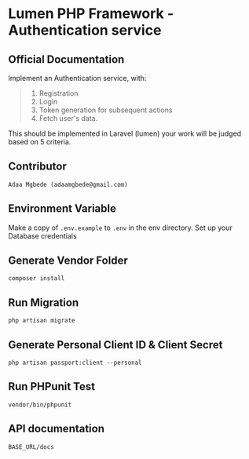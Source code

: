 # Lumen PHP Framework - Authentication service

## Official Documentation
Implement an Authentication service, with:
> 1. Registration 
> 2. Login 
> 3. Token generation for subsequent actions 
> 4. Fetch user's data. 

This should be implemented in Laravel (lumen) your work will be judged based on 5 criteria.

## Contributor

~~~
Adaa Mgbede (adaamgbede@gmail.com)
~~~

## Environment Variable
Make a copy of `.env.example` to `.env` in the env directory.
Set up your Database credentials

## Generate Vendor Folder
~~~
composer install
~~~

## Run Migration
~~~
php artisan migrate
~~~

## Generate Personal Client ID & Client Secret
~~~
php artisan passport:client --personal
~~~

## Run PHPunit Test
~~~
vendor/bin/phpunit
~~~

## API documentation
~~~
BASE_URL/docs
~~~
